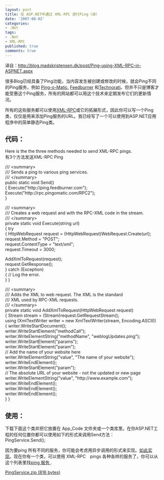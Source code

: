 ```yaml
---
layout: post
title: 在 ASP.NET中通过 XML-RPC 进行Ping（译）
date: '2007-08-02'
categories:
- .Net
tags:
- .Net
- XML-RPC
published: true
comments: true
---
```

<p> 译自：<a href="http://blog.madskristensen.dk/post/Ping-using-XML-RPC-in-ASPNET.aspx" target="_blank">http://blog.madskristensen.dk/post/Ping-using-XML-RPC-in-ASPNET.aspx</a></p>

<p>很多Blog已经具备了Ping功能，当内容发生被创建或修改的时候，就会Ping不同的Ping服务，例如 <a href="http://pingomatic.com/" target="_blank">Ping-o-Matic</a>, <a href="http://www.feedburner.com/" target="_blank">Feedburner</a> 和<a href="http://www.technorati.com/" target="_blank">Technorati</a>。但并不只是博客才能受惠这个Ping服务，所有的网站都可以用这个技术来定期发布它们的更新情况。</p>

<p>所有的这些服务都可以使用<a href="http://www.xmlrpc.com/" target="_blank">XML-RPC</a>或它的拓展形式，因此你可以写一个Ping类，仅仅是用来添加Ping服务的URL。我已经写了一个可以使用到ASP.NET应用程序中的简单静态Ping类。
<h2>代码：</h2>
Here is the the three methods needed to send XML-RPC pings.<br />
有3个方法发送XML-RPC Ping</p>

<p><p class="code"> /// &lt;summary&gt;<br />
/// Sends a ping to various ping services.<br />
/// &lt;/summary&gt;<br />
public static void Send()<br />
{
Execute("http://ping.feedburner.com");<br />
Execute("http://rpc.pingomatic.com/RPC2");<br />
}</p>

<p>/// &lt;summary&gt;<br />
/// Creates a web request and with the RPC-XML code in the stream.<br />
/// &lt;/summary&gt;<br />
private static void Execute(string url)<br />
{
try<br />
{
HttpWebRequest request = (HttpWebRequest)WebRequest.Create(url);<br />
request.Method = "POST";<br />
request.ContentType = "text/xml";<br />
request.Timeout = 3000;</p>

<p>AddXmlToRequest(request);<br />
request.GetResponse();<br />
}
catch (Exception)<br />
{
// Log the error.<br />
}
}</p>

<p>/// &lt;summary&gt;<br />
/// Adds the XML to web request. The XML is the standard<br />
/// XML used by RPC-XML requests.<br />
/// &lt;/summary&gt;<br />
private static void AddXmlToRequest(HttpWebRequest request)<br />
{
Stream stream = (Stream)request.GetRequestStream();<br />
using (XmlTextWriter writer = new XmlTextWriter(stream, Encoding.ASCII))<br />
{
writer.WriteStartDocument();<br />
writer.WriteStartElement("methodCall");<br />
writer.WriteElementString("methodName", "weblogUpdates.ping");<br />
writer.WriteStartElement("params");<br />
writer.WriteStartElement("param");<br />
// Add the name of your website here<br />
writer.WriteElementString("value", "The name of your website");<br />
writer.WriteEndElement();<br />
writer.WriteStartElement("param");<br />
// The absolute URL of your website - not the updated or new page<br />
writer.WriteElementString("value", "http://www.example.com");<br />
writer.WriteEndElement();<br />
writer.WriteEndElement();<br />
writer.WriteEndElement();<br />
}
}
<h2>使用：</h2>
下载下面这个类并把它放置在 App_Code 文件夹或一个类库里。在你ASP.NET工程的任何位置你都可以使用如下的形式来调用Send方法：<br />
PingService.Send();</p>

<p>因为要ping 所有不同的服务，你可能会考虑用异步调用的形式来实现。<a href="http://blog.madskristensen.dk/post.aspx?id=6b2ae805-21dc-4973-8d4d-96aec63c824c" target="_blank">如此实现</a>。现在你有一个类，可以使用 XML-RPC　pings 各种各样的服务了，你可以从这个列表里找<a href="http://www.dailyblogtips.com/ping-list/" target="_blank">ping 服务 </a>.</p>

<p><a href="http://blog.madskristensen.dk/file.axd?file=PingService.zip" rel="enclosure" target="_blank">PingService.zip (816 bytes)</a></p></p>
